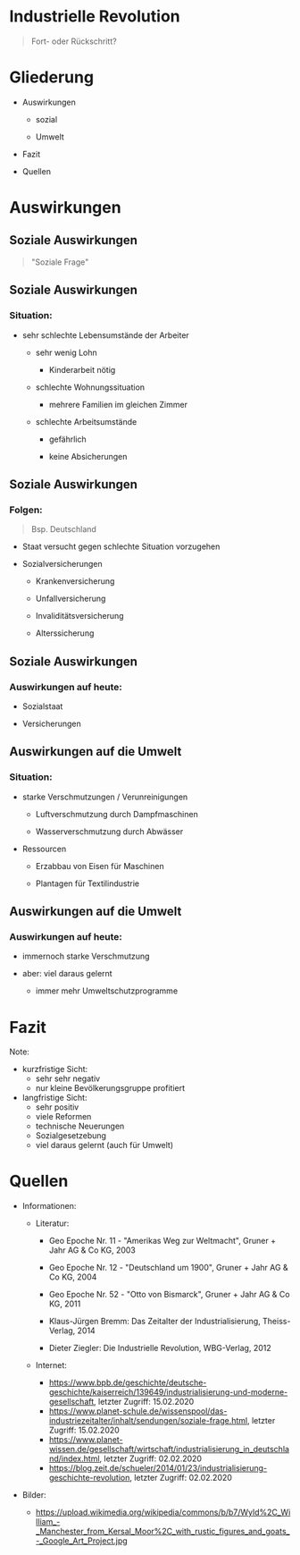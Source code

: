 # Industrielle Revolution

> Fort- oder Rückschritt?



# Gliederung


+ Auswirkungen

  + sozial
  
  + Umwelt
  
+ Fazit

+ Quellen



# Auswirkungen


## Soziale Auswirkungen

> "Soziale Frage"


## Soziale Auswirkungen

### Situation:

+ sehr schlechte Lebensumstände der Arbeiter

  + sehr wenig Lohn <!-- .element: class="fragment" -->
    
    <span class="fragment appear">
    
    + Kinderarbeit nötig
    
    </span>
    
  + schlechte Wohnungssituation <!-- .element: class="fragment" -->
  
    <span class="fragment appear">
    
    + mehrere Familien im gleichen Zimmer
    
    </span>
    
  + schlechte Arbeitsumstände <!-- .element: class="fragment" -->
  
    <span class="fragment appear">
  
    + gefährlich
    
    + keine Absicherungen
    
    </span>


## Soziale Auswirkungen

### Folgen:

> Bsp. Deutschland

+ Staat versucht gegen schlechte Situation vorzugehen

+ Sozialversicherungen

  <span class="fragment appear">

  + Krankenversicherung
  
  + Unfallversicherung
  
  + Invaliditätsversicherung
  
  + Alterssicherung
  
  </span>


## Soziale Auswirkungen

### Auswirkungen auf heute:

+ Sozialstaat

+ Versicherungen



## Auswirkungen auf die Umwelt

### Situation:

+ starke Verschmutzungen / Verunreinigungen

  <span class="fragment appear">
  
  + Luftverschmutzung durch Dampfmaschinen
  
  + Wasserverschmutzung durch Abwässer

  </span>

+ Ressourcen

  <span class="fragment appear">
  
  + Erzabbau von Eisen für Maschinen
  
  + Plantagen für Textilindustrie

  </span>  


## Auswirkungen auf die Umwelt

### Auswirkungen auf heute:

+ immernoch starke Verschmutzung

+ aber: viel daraus gelernt

  + immer mehr Umweltschutzprogramme



# Fazit
Note:
+ kurzfristige Sicht:
  + sehr sehr negativ
  + nur kleine Bevölkerungsgruppe profitiert
+ langfristige Sicht:
  + sehr positiv
  + viele Reformen
  + technische Neuerungen
  + Sozialgesetzebung
  + viel daraus gelernt (auch für Umwelt)


# Quellen

+ Informationen:

  + Literatur:
  
    + Geo Epoche Nr. 11 - "Amerikas Weg zur Weltmacht", Gruner + Jahr AG & Co KG, 2003
    
    + Geo Epoche Nr. 12 - "Deutschland um 1900", Gruner + Jahr AG & Co KG, 2004
    
    + Geo Epoche Nr. 52 - "Otto von Bismarck", Gruner + Jahr AG & Co KG, 2011
    
    +	Klaus-Jürgen Bremm: Das Zeitalter der Industrialisierung, Theiss-Verlag, 2014
    
    +	Dieter Ziegler: Die Industrielle Revolution, WBG-Verlag, 2012
    
  + Internet:
  
    +	https://www.bpb.de/geschichte/deutsche-geschichte/kaiserreich/139649/industrialisierung-und-moderne-gesellschaft, letzter Zugriff: 15.02.2020
    + https://www.planet-schule.de/wissenspool/das-industriezeitalter/inhalt/sendungen/soziale-frage.html, letzter Zugriff: 15.02.2020
    +	https://www.planet-wissen.de/gesellschaft/wirtschaft/industrialisierung_in_deutschland/index.html, letzter Zugriff: 02.02.2020
    +	https://blog.zeit.de/schueler/2014/01/23/industrialisierung-geschichte-revolution, letzter Zugriff: 02.02.2020

+ Bilder:

  + https://upload.wikimedia.org/wikipedia/commons/b/b7/Wyld%2C_William_-_Manchester_from_Kersal_Moor%2C_with_rustic_figures_and_goats_-_Google_Art_Project.jpg
